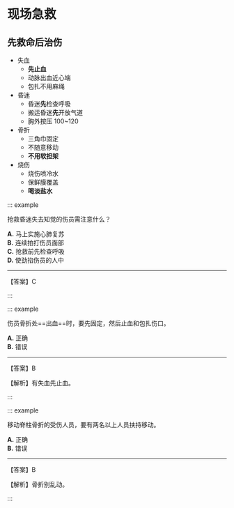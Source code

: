 # 现场急救

## 先救命后治伤

- 失血
  - **先止血**
  - 动脉出血近心端
  - 包扎不用麻绳
- 昏迷
  - 昏迷**先**检查呼吸
  - 搬运昏迷**先**开放气道
  - 胸外按压 100~120
- 骨折
  - 三角巾固定
  - 不随意移动
  - **不用软担架**
- 烧伤
  - 烧伤喷冷水
  - 保鲜膜覆盖
  - **喝淡盐水**

::: example

抢救昏迷失去知觉的伤员需注意什么？

**A.** 马上实施心肺复苏<br>
**B.** 连续拍打伤员面部<br>
**C.** 抢救前先检查呼吸<br>
**D.** 使劲掐伤员的人中

---

【答案】C

:::

::: example

伤员骨折处==出血==时，要先固定，然后止血和包扎伤口。

**A.** 正确<br>
**B.** 错误

---

【答案】B

【解析】有失血先止血。

:::

::: example

移动脊柱骨折的受伤人员，要有两名以上人员扶持移动。

**A.** 正确<br>
**B.** 错误

---

【答案】B

【解析】骨折别乱动。

:::
